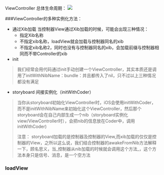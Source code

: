 ViewController 总体生命周期：
![](https://user-gold-cdn.xitu.io/2018/1/30/161472afda091e30?imageslim)

###ViewController的多种实例化方法：
+ 通过Xib加载
当控制器View通过Xib加载的时候，可能会出现三种情况：
	+ 指定Xib名称
	+ 不指定xib名称，loadView就会加载与控制器同名的xib
	+ 不指定xib名称2，同时也没有与控制器同名的xib，会加载前缀与控制器相同而不带Controller的xib
+ init
> 我们经常会用代码通过init手动创建一个ViewController，其实本质还是调用了initWithNibName：bundle：并且都传入了nil，只不过以上三种情况都没有满足



+ storyboard 间接实例化（initWithCoder）
> 当你从storyboard初始化ViewController时，iOS会使用initWithCoder，而不是initWithNibName来初始化这个ViewController，然后那个storyboard会在自己内部生成一个nib（storyboard实例化view/ViewController时），会把nib的信息放在Coder中，调用initWithCoder)
> 
> 注意： storyboard加载的是控制器及控制器的View,而xib加载的仅仅是控制器的View，之所以这么说，我们结合控制器的awakeFromNib方法解释一下，顾名思义，当_控制器从nib加载的时候就会调用这个方法_，这个方法本身只是信号、消息，是一个空方法
> 
> 
> 
> 


### loadView
